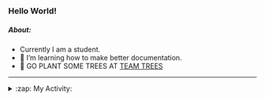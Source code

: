 ### Hello World!

##### About:
- Currently I am a student.
- 🌱 I’m learning how to make better documentation.
- 🌱 GO PLANT SOME TREES AT [TEAM TREES](https://teamtrees.org/)

---
<details>
  <summary>:zap: My Activity:</summary>
  
<!--START_SECTION:waka-->
![Code Time](http://img.shields.io/badge/Code%20Time-1%2C028%20hrs%2037%20mins-blue)

**I'm a Night 🦉** 

```text
🌞 Morning    106 commits    ███░░░░░░░░░░░░░░░░░░░░░░   12.94% 
🌆 Daytime    206 commits    ██████░░░░░░░░░░░░░░░░░░░   25.15% 
🌃 Evening    239 commits    ███████░░░░░░░░░░░░░░░░░░   29.18% 
🌙 Night      268 commits    ████████░░░░░░░░░░░░░░░░░   32.72%

```
📅 **I'm Most Productive on Tuesday** 

```text
Monday       120 commits    ███░░░░░░░░░░░░░░░░░░░░░░   14.65% 
Tuesday      137 commits    ████░░░░░░░░░░░░░░░░░░░░░   16.73% 
Wednesday    121 commits    ███░░░░░░░░░░░░░░░░░░░░░░   14.77% 
Thursday     125 commits    ███░░░░░░░░░░░░░░░░░░░░░░   15.26% 
Friday       107 commits    ███░░░░░░░░░░░░░░░░░░░░░░   13.06% 
Saturday     92 commits     ██░░░░░░░░░░░░░░░░░░░░░░░   11.23% 
Sunday       117 commits    ███░░░░░░░░░░░░░░░░░░░░░░   14.29%

```


📊 **This Week I Spent My Time On** 

```text
🔥 Editors: 
VS Code                  14 hrs 11 mins      █████████████████████████   100.0%

🐱‍💻 Projects: 
my-homepage              5 hrs 47 mins       ██████████░░░░░░░░░░░░░░░   40.85% 
TearDrops                3 hrs 43 mins       ██████░░░░░░░░░░░░░░░░░░░   26.22% 
CSF22                    3 hrs 36 mins       ██████░░░░░░░░░░░░░░░░░░░   25.39% 
skillgraff               56 mins             █░░░░░░░░░░░░░░░░░░░░░░░░   6.65% 
TEA-onboarding-bot       5 mins              ░░░░░░░░░░░░░░░░░░░░░░░░░   0.7%

```


 Last Updated on 05/02/2023 00:10:26 UTC
<!--END_SECTION:waka-->
</details>
